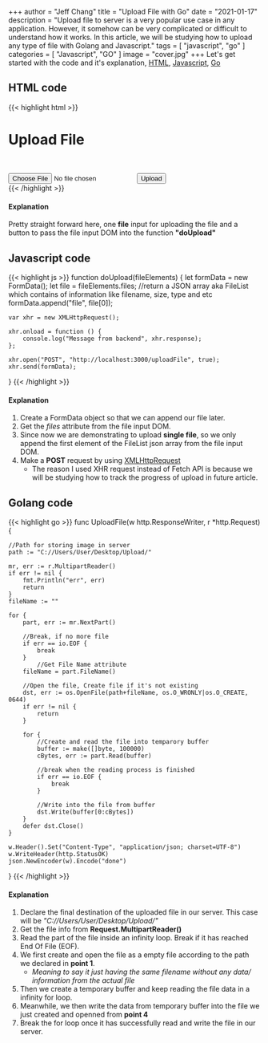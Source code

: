 +++
author = "Jeff Chang"
title = "Upload File with Go"
date = "2021-01-17"
description = "Upload file to server is a very popular use case in any application. However, it somehow can be very complicated or difficult to understand how it works. In this article, we will be studying how to upload any type of file with Golang and Javascript."
tags = [
    "javascript", "go"
]
categories = [
	"Javascript", "GO"
]
image = "cover.jpg"
+++
Let's get started with the code and it's explanation, [HTML](#html), [Javascript](#js), [Go](#go)
## HTML code <a name="html"></a>
{{< highlight html >}}
<!DOCTYPE html>
<html lang="en">
<head>
    <meta charset="UTF-8">
    <meta name="viewport" content="width=device-width, initial-scale=1.0">
    <title>Upload File</title>
    <link rel="stylesheet" href="/static/style.css">
</head>
<body>
    <h1>Upload File</h1>
    <div class="upload-file-modal" style="margin-top: 50px;">
            <input type="file" id="inputFileToLoad">
            <button onclick="doUpload(document.getElementById('inputFileToLoad'))">Upload</button>
    </div>
</body>
<script src="/static/script.js"></script>
</html>
{{< /highlight >}}

#### Explanation
Pretty straight forward here, one **file** input for uploading the file and a button to pass the file input DOM into the function **"doUpload"**

## Javascript code <a name="js"></a>
{{< highlight js >}}
function doUpload(fileElements) {
    let formData = new FormData();
    let file = fileElements.files; //return a JSON array aka FileList which contains of information like filename, size, type and etc
    formData.append("file", file[0]);

    var xhr = new XMLHttpRequest();

    xhr.onload = function () {
        console.log("Message from backend", xhr.response);
    };

    xhr.open("POST", "http://localhost:3000/uploadFile", true);
    xhr.send(formData);
}
{{< /highlight >}}

#### Explanation
1. Create a FormData object so that we can append our file later.
2. Get the *files* attribute from the file input DOM.
3. Since now we are demonstrating to upload **single file**, so we only append the first element of the FileList json array from the file input DOM.
4. Make a **POST** request by using [XMLHttpRequest](/p/xmlhttprequest-vs-fetch-api/)
    * The reason I used XHR request instead of Fetch API is because we will be studying how to track the progress of upload in future article.

## Golang code <a name="go"></a>
{{< highlight go >}}
func UploadFile(w http.ResponseWriter, r *http.Request) {

	//Path for storing image in server
	path := "C://Users/User/Desktop/Upload/"

	mr, err := r.MultipartReader()
	if err != nil {
		fmt.Println("err", err)
		return
	}
	fileName := ""

	for {
		part, err := mr.NextPart()

		//Break, if no more file
		if err == io.EOF {
			break
		}
        	//Get File Name attribute
		fileName = part.FileName()

		//Open the file, Create file if it's not existing
		dst, err := os.OpenFile(path+fileName, os.O_WRONLY|os.O_CREATE, 0644)
		if err != nil {
			return
		}

		for {
			//Create and read the file into temparory buffer
			buffer := make([]byte, 100000)
			cBytes, err := part.Read(buffer)

			//break when the reading process is finished
			if err == io.EOF {
				break
			}

			//Write into the file from buffer
			dst.Write(buffer[0:cBytes])
		}
		defer dst.Close()
	}

	w.Header().Set("Content-Type", "application/json; charset=UTF-8")
	w.WriteHeader(http.StatusOK)
	json.NewEncoder(w).Encode("done")
}
{{< /highlight >}}

#### Explanation
1. Declare the final destination of the uploaded file in our server. This case will be *"C://Users/User/Desktop/Upload/"*
2. Get the file info from **Request.MultipartReader()**
3. Read the part of the file inside an infinity loop. Break if it has reached End Of File (EOF).
4. We first create and open the file as a empty file according to the path we declared in **point 1**.
    * *Meaning to say it just having the same filename without any data/ information from the actual file*
5. Then we create a temporary buffer and keep reading the file data in a infinity for loop.
6. Meanwhile, we then write the data from temporary buffer into the file we just created and openned from **point 4**
7. Break the for loop once it has successfully read and write the file in our server.
